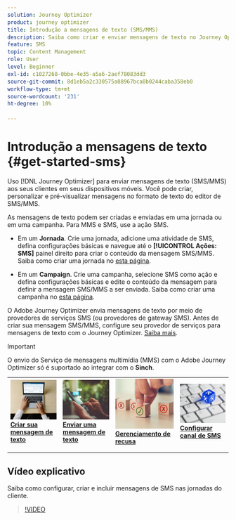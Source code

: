 ```yaml
---
solution: Journey Optimizer
product: journey optimizer
title: Introdução a mensagens de texto (SMS/MMS)
description: Saiba como criar e enviar mensagens de texto no Journey Optimizer
feature: SMS
topic: Content Management
role: User
level: Beginner
exl-id: c1027268-0bbe-4e35-a5a6-2aef78083dd3
source-git-commit: 8d1eb5a2c330575a88967bca8b0244caba358eb0
workflow-type: tm+mt
source-wordcount: '231'
ht-degree: 10%

---
```


# Introdução a mensagens de texto {#get-started-sms}

Uso [!DNL Journey Optimizer] para enviar mensagens de texto (SMS/MMS) aos seus clientes em seus dispositivos móveis. Você pode criar, personalizar e pré-visualizar mensagens no formato de texto do editor de SMS/MMS.

As mensagens de texto podem ser criadas e enviadas em uma jornada ou em uma campanha. Para MMS e SMS, use a ação SMS.

* Em um **Jornada**. Crie uma jornada, adicione uma atividade de SMS, defina configurações básicas e navegue até o **[!UICONTROL Ações: SMS]** painel direito para criar o conteúdo da mensagem SMS/MMS. Saiba como criar uma jornada no [esta página](../building-journeys/journey-gs.md).

* Em um **Campaign**. Crie uma campanha, selecione SMS como ação e defina configurações básicas e edite o conteúdo da mensagem para definir a mensagem SMS/MMS a ser enviada. Saiba como criar uma campanha no [esta página](../campaigns/create-campaign.md#configure).

O Adobe Journey Optimizer envia mensagens de texto por meio de provedores de serviços SMS (ou provedores de gateway SMS). Antes de criar sua mensagem SMS/MMS, configure seu provedor de serviços para mensagens de texto com o Journey Optimizer. [Saiba mais](sms-configuration.md).

>[!IMPORTANT]
>
> O envio do Serviço de mensagens multimídia (MMS) com o Adobe Journey Optimizer só é suportado ao integrar com o **Sinch**.


<table style="table-layout:fixed"><tr style="border: 0;">
<td>
<a href="create-sms.md">
<img alt="Cliente potencial" src="../assets/do-not-localize/sms-create.jpeg">
</a>
<div><a href="create-sms.md"><strong>Criar sua mensagem de texto</strong>
</div>
<p>
</td>
<td>
<a href="send-sms.md">
<img alt="Pouco frequentes" src="../assets/do-not-localize/sms-sending.jpg">
</a>
<div>
<a href="send-sms.md"><strong>Enviar uma mensagem de texto</strong></a>
</div>
<p></td>
<td>
<a href="sms-opt-out.md">
<img alt="Validação" src="../assets/do-not-localize/sms-opt-out.jpg">
</a>
<div>
<a href="sms-opt-out.md"><strong>Gerenciamento de recusa</strong></a>
</div>
<p>
</td>
<td>
<a href="sms-configuration.md">
<img alt="Validação" src="../assets/do-not-localize/sms-config.jpg">
</a>
<div>
<a href="sms-configuration.md"><strong>Configurar canal de SMS</strong></a>
</div>
<p>
</td>
</tr></table>

## Vídeo explicativo

Saiba como configurar, criar e incluir mensagens de SMS nas jornadas do cliente.

>[!VIDEO](https://video.tv.adobe.com/v/3420509?learn=on)
